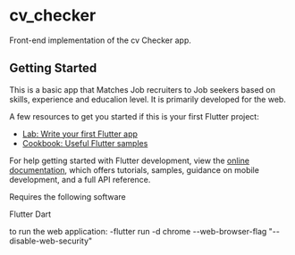 # cv_checker

Front-end implementation of the cv Checker app.

## Getting Started

This is a basic app that Matches Job recruiters to Job seekers based on skills, experience and 
educalion level. It is primarily developed for the web.

A few resources to get you started if this is your first Flutter project:

- [Lab: Write your first Flutter app](https://docs.flutter.dev/get-started/codelab)
- [Cookbook: Useful Flutter samples](https://docs.flutter.dev/cookbook)

For help getting started with Flutter development, view the
[online documentation](https://docs.flutter.dev/), which offers tutorials,
samples, guidance on mobile development, and a full API reference.


Requires the following software

Flutter
Dart

to run the web application:
 -flutter run -d chrome --web-browser-flag "--disable-web-security"
